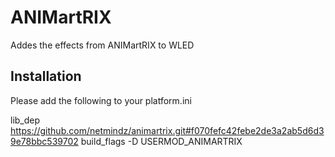 # ANIMartRIX

Addes the effects from ANIMartRIX to WLED

## Installation 

Please add the following to your platform.ini 

lib_dep  https://github.com/netmindz/animartrix.git#f070fefc42febe2de3a2ab5d6d39e78bbc539702
build_flags  -D USERMOD_ANIMARTRIX


